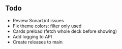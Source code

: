 ## Todo

- Review SonarLint issues
- Fix theme colors: filter only used
- Cards preload (fetch whole deck before showing)
- Add logging to API
- Create releases to main
